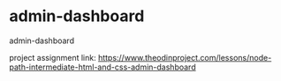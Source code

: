 # admin-dashboard
admin-dashboard


project assignment link: https://www.theodinproject.com/lessons/node-path-intermediate-html-and-css-admin-dashboard

